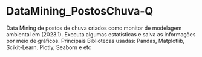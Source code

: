 # DataMining_PostosChuva-Q
Data Mining de postos de chuva criados como monitor de modelagem ambiental em (2023.1). Executa algumas estatísticas e salva as informações por meio de gráficos. Principais Bibliotecas usadas: Pandas, Matplotlib, Scikit-Learn, Plotly, Seaborn e etc
